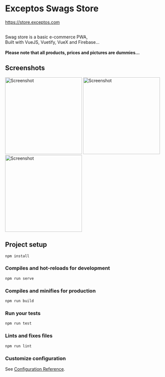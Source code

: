 # Exceptos Swags Store
https://store.exceptos.com

<br>Swag store is a basic e-commerce PWA,<br>
                  Built with VueJS, Vuetify, VueX and Firebase...<br>
                  <br>
                  <b>Please note that all products, prices and pictures are dummies...</b><br>

## Screenshots
<p align="">
<img align="" src="https://raw.githubusercontent.com/RitcheyDevs/swag-store/master/public/static/Nexus_5X.png" alt="Screenshot" width="250"/>
<img align="" src="https://raw.githubusercontent.com/RitcheyDevs/swag-store/master/public/static/screenshot2.png" alt="Screenshot" width="250"/>
<img align="" src="https://raw.githubusercontent.com/RitcheyDevs/swag-store/master/public/static/screenshot3.png" alt="Screenshot" width="250"/>
</p>

## Project setup
```
npm install
```

### Compiles and hot-reloads for development
```
npm run serve
```

### Compiles and minifies for production
```
npm run build
```

### Run your tests
```
npm run test
```

### Lints and fixes files
```
npm run lint
```

### Customize configuration
See [Configuration Reference](https://cli.vuejs.org/config/).
